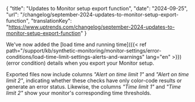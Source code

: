 {
  "title": "Updates to Monitor setup export function",
  "date": "2024-09-25",
  "url": "/changelog/september-2024-updates-to-monitor-setup-export-function",
  "translationKey": "https://www.uptrends.com/changelog/september-2024-updates-to-monitor-setup-export-function"
}

We've now added the [load time and running time]({{< ref path="/support/kb/synthetic-monitoring/monitor-settings/error-conditions/load-time-limit-settings-alerts-and-warnings" lang="en" >}})  (error condition) details when you export your Monitor setup.

Exported files now include columns *"Alert on time limit 1"* and *"Alert on time limit 2"*, indicating whether these checks have only color-code results or generate an error status. Likewise, the columns *"Time limit 1"* and *"Time limit 2"* show your monitor's corresponding time thresholds.

